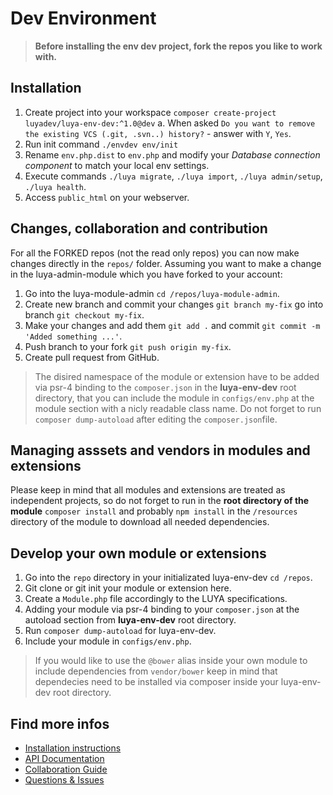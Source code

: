 # Dev Environment

> **Before installing the env dev project, fork the repos you like to work with.**

## Installation

1. Create project into your workspace `composer create-project luyadev/luya-env-dev:^1.0@dev`
  a. When asked `Do you want to remove the existing VCS (.git, .svn..) history?` - answer with `Y`, `Yes`.
2. Run init command `./envdev env/init`
2. Rename `env.php.dist` to `env.php` and modify your *Database connection component* to match your local env settings.
3. Execute commands `./luya migrate`, `./luya import`, `./luya admin/setup`, `./luya health`.
4. Access `public_html` on your webserver.

## Changes, collaboration and contribution

For all the FORKED repos (not the read only repos) you can now make changes directly in the `repos/` folder. Assuming you want to make a change in the luya-admin-module which you have forked to your account:

1. Go into the luya-module-admin `cd /repos/luya-module-admin`.
2. Create new branch and commit your changes `git branch my-fix` go into branch `git checkout my-fix`.
3. Make your changes and add them `git add .` and commit `git commit -m 'Added something ...'`.
4. Push branch to your fork `git push origin my-fix`.
5. Create pull request from GitHub.

> The disired namespace of the module or extension have to be added via psr-4 binding to the `composer.json` in the **luya-env-dev** root directory, that you can include the module in `configs/env.php` at the module section with a nicly readable class name. Do not forget to run `composer dump-autoload` after editing the `composer.json`file.

## Managing asssets and vendors in modules and extensions

Please keep in mind that all modules and extensions are treated as independent projects, so do not forget to run in the **root directory of the module** `composer install` and probably `npm install` in the `/resources` directory of the module to download all needed dependencies.

## Develop your own module or extensions 

1. Go into the `repo` directory in your initializated luya-env-dev `cd /repos`.
2. Git clone or git init your module or extension here.
3. Create a `Module.php` file accordingly to the LUYA specifications.
4. Adding your module via psr-4 binding to your `composer.json` at the autoload section from **luya-env-dev** root directory.
5. Run `composer dump-autoload` for luya-env-dev.
6. Include your module in `configs/env.php`.

> If you would like to use the `@bower` alias inside your own module to include dependencies from `vendor/bower` keep in mind that dependecies need to be installed via composer inside your luya-env-dev root directory.

## Find more infos

+ [Installation instructions](https://luya.io/guide/install)
+ [API Documentation](https://luya.io/api)
+ [Collaboration Guide](https://luya.io/guide/luya-collaboration)
+ [Questions & Issues](https://github.com/zephir/luya/issues)
